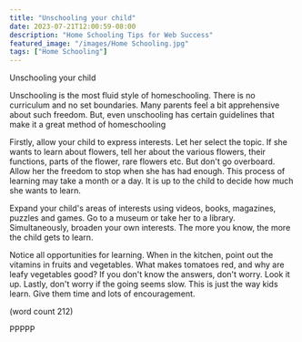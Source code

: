 ```yaml
---
title: "Unschooling your child"
date: 2023-07-21T12:00:59-08:00
description: "Home Schooling Tips for Web Success"
featured_image: "/images/Home Schooling.jpg"
tags: ["Home Schooling"]
---
```


Unschooling your child

Unschooling is the most fluid style of homeschooling. There is no 
curriculum and no set boundaries. Many parents feel a bit 
apprehensive about such freedom. But, even unschooling has certain 
guidelines that make it a great method of homeschooling

Firstly, allow your child to express interests. Let her select the 
topic. If she wants to learn about flowers, tell her about the 
various flowers, their functions, parts of the flower, rare flowers 
etc. But don't go overboard. Allow her the freedom to stop when 
she has had enough. This process of learning may take a month or a 
day. It is up to the child to decide how much she wants to learn.

Expand your child's areas of interests using videos, books, magazines, 
puzzles and games. Go to a museum or take her to a library. 
Simultaneously, broaden your own interests. The more you know, the 
more the child gets to learn.

Notice all opportunities for learning. When in the kitchen, point out 
the vitamins in fruits and vegetables. What makes tomatoes red, and 
why are leafy vegetables good? If you don't know the answers, don't 
worry. Look it up. Lastly, don't worry if the going seems slow. This 
is just the way kids learn. Give them time and lots of encouragement. 

(word count 212)

PPPPP
